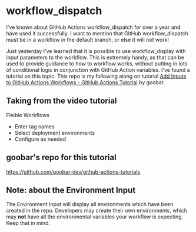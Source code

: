 # workflow_dispatch

I've known about GitHub Actions workflow_dispatch for over a year and have used it successfully. I want to mention that GitHub workflow_dispatch must be in a workflow in the default branch, or else it will not work!

Just yesterday I've learned that it is possible to use workflow_display with input parameters to the workflow. This is extremely handy, as that can be used to provide guidance to how to workflow works, without putting in lots of conditional logic in conjunction with GitHub Action variables. I've found a tutorial on this topic. This repo is my following along on tutorial [Add Inputs to GitHub Actions Workflows - GitHub Actions Tutorial](https://youtu.be/Sb_zLeHEVqQ?si=7hLDA9VrVoGMHnpP) by goobar.

## Taking from the video tutorial

Fleible Workflows

- Enter tag names
- Select deployment environments
- Configure as needed

## goobar's repo for this tutorial

https://github.com/goobar-dev/github-actions-tutorials 

## Note: about the Environment Input

The Environment Input will display all environments which have been created in the repo. Developers may create their own environments, which may **not** have all the environmental variables your workflow is expecting. Keep that in mind.